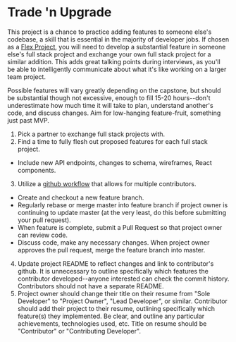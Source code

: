 # Trade 'n Upgrade

This project is a chance to practice adding features to someone else's codebase, a skill that is essential in the majority of developer jobs. If chosen as a [Flex Project](./flex-project.md), you will need to develop a substantial feature in someone else's full stack project and exchange your own full stack project for a similar addition. This adds great talking points during interviews, as you'll be able to intelligently communicate about what it's like working on a larger team project.

Possible features will vary greatly depending on the capstone, but should be substantial though not excessive, enough to fill 15-20 hours--don't underestimate how much time it will take to plan, understand another's code, and discuss changes. Aim for low-hanging feature-fruit, something just past MVP.

1. Pick a partner to exchange full stack projects with.
2. Find a time to fully flesh out proposed features for each full stack project.
 * Include new API endpoints, changes to schema, wireframes, React components.
3. Utilize a [github workflow][github-workflow] that allows for multiple contributors.
  * Create and checkout a new feature branch.
  * Regularly rebase or merge master into feature branch if project owner is continuing to update master (at the very least, do this before submitting your pull request).
  * When feature is complete, submit a Pull Request so that project owner can review code.
  * Discuss code, make any necessary changes. When project owner approves the pull request, merge the feature branch into master.
4. Update project README to reflect changes and link to contributor's github. It is unnecessary to outline specifically which features the contributor developed--anyone interested can check the commit history. Contributors should not have a separate README.
5. Project owner should change their title on their resume from "Sole Developer" to "Project Owner", "Lead Developer", or similar. Contributor should add their project to their resume, outlining specifically which feature(s) they implemented. Be clear, and outline any particular achievements, technologies used, etc. Title on resume should be "Contributor" or "Contributing Developer".

[github-workflow]: https://www.atlassian.com/git/tutorials/syncing
